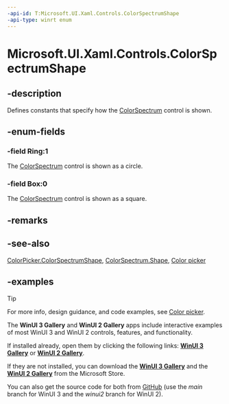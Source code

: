 ```yaml
---
-api-id: T:Microsoft.UI.Xaml.Controls.ColorSpectrumShape
-api-type: winrt enum
---
```

<!-- Enumeration syntax.
public enum ColorSpectrumShape : int 
-->

# Microsoft.UI.Xaml.Controls.ColorSpectrumShape

## -description

Defines constants that specify how the [ColorSpectrum](../microsoft.ui.xaml.controls.primitives/colorspectrum.md) control is shown.

## -enum-fields

### -field Ring:1

The [ColorSpectrum](../microsoft.ui.xaml.controls.primitives/colorspectrum.md) control is shown as a circle.

### -field Box:0

The [ColorSpectrum](../microsoft.ui.xaml.controls.primitives/colorspectrum.md) control is shown as a square.

## -remarks

## -see-also

[ColorPicker.ColorSpectrumShape](colorpicker_colorspectrumshape.md), [ColorSpectrum.Shape](../microsoft.ui.xaml.controls.primitives/colorspectrum_shape.md), [Color picker](https://docs.microsoft.com/windows/uwp/controls-and-patterns/color-picker)

## -examples

> [!TIP]
> For more info, design guidance, and code examples, see [Color picker](/windows/apps/design/controls/color-picker).
>
> The **WinUI 3 Gallery** and **WinUI 2 Gallery** apps include interactive examples of most WinUI 3 and WinUI 2 controls, features, and functionality.
>
> If installed already, open them by clicking the following links: [**WinUI 3 Gallery**](winui3gallery:/item/ColorPicker) or [**WinUI 2 Gallery**](winui2gallery:/item/ColorPicker).
>
> If they are not installed, you can download the [**WinUI 3 Gallery**](https://www.microsoft.com/p/winui-3-controls-gallery/9p3jfpwwdzrc) and the [**WinUI 2 Gallery**](https://www.microsoft.com/p/xaml-controls-gallery/9msvh128x2zt) from the Microsoft Store.
>
> You can also get the source code for both from [GitHub](https://github.com/Microsoft/WinUI-Gallery) (use the *main* branch for WinUI 3 and the *winui2* branch for WinUI 2).
